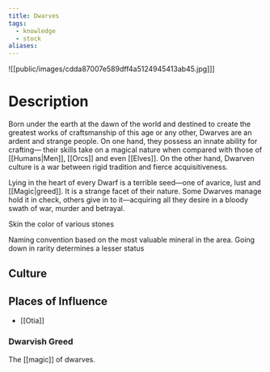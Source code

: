 ```yaml
---
title: Dwarves
tags:
  - knowledge
  - stock
aliases:
---
```

![[public/images/cdda87007e589dff4a5124945413ab45.jpg]]]
# Description
Born under the earth at the dawn of the world and destined to create the greatest works of craftsmanship of this age or any other, Dwarves are an ardent and strange people. On one hand, they possess an innate ability for crafting— their skills take on a magical nature when compared with those of [[Humans|Men]], [[Orcs]] and even [[Elves]]. On the other hand, Dwarven culture is a war between rigid tradition and fierce acquisitiveness.

Lying in the heart of every Dwarf is a terrible seed—one of avarice, lust and [[Magic|greed]]. It is a strange facet of their nature. Some Dwarves manage hold it in check, others give in to it—acquiring all they desire in a bloody swath of war, murder and betrayal.

Skin the color of various stones

Naming convention based on the most valuable mineral in the area.
Going down in rarity determines a lesser status
## Culture


## Places of Influence
* [[Otia]]

### Dwarvish Greed
The [[magic]] of dwarves.
